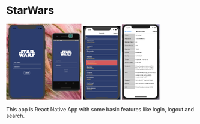 # StarWars
<img src="/readme_files/image1.png" width="200"> <img src="/readme_files/image2.png" width="100"> <img src="/readme_files/image3.png" width="100">

This app is React Native App with some basic features like login, logout and search.

